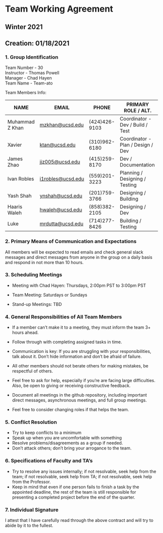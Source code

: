 # Team Working Agreement
## Winter 2021
## Creation: 01/18/2021

### **1. Group Identification**

Team Number - 30\
Instructor - Thomas Powell\
Manager - Chad Hayen\
Team Name - Team-ato

Team Members Info:


| NAME | EMAIL | PHONE | PRIMARY ROLE / ALT.|
| ----- | ----- | ----- | ----- |
| Muhammad Z Khan | mzkhan@ucsd.edu | (424)426-9103 | Coordinator - Dev / Build / Test | 
| Xavier | ktan@ucsd.edu | (310)962-6180 | Coordinator - Plan / Design / Dev |
| James Zhao | jjz005@ucsd.edu | (415)259-8170 | Dev / Documentation |
| Ivan Robles | i1robles@ucsd.edu | (559)201-3223 | Planning / Designing / Testing| 
| Yash Shah | ynshah@ucsd.edu | (201)759-3766 | Designing / Building |
| Haaris Waleh | hwaleh@ucsd.edu | (858)382-2105 | Designing / Dev |
| Luke | mrdutta@ucsd.edu | (714)277-8426 | Building / Testing | 



### **2. Primary Means of Communication and Expectations**
All members will be expected to read emails and check general slack messages and direct messages from anyone in the group on a daily basis and respond in not more than 10 hours. 

### **3. Scheduling Meetings**
- Meeting with Chad Hayen: Thursdays, 2:00pm PST to 3:00pm PST

- Team Meeting: Saturdays or Sundays

- Stand-up Meetings: TBD  

### **4. General Responsibilities of All Team Members**
- If a member can’t make it to a meeting, they must inform the team 3+ hours ahead.

- Follow through with completing assigned tasks in time.

- Communication is key: If you are struggling with your responsibilities, talk about it. Don’t hide information and don’t be afraid of failure. 

- All other members should not berate others for making mistakes, be respectful of others. 

- Feel free to ask for help, especially if you’re are facing large difficulties. Also, be open to giving or receiving constructive feedback. 

- Document all meetings in the github repository, including important direct messages, asynchronous meetings, and full group meetings.

- Feel free to consider changing roles if that helps the team. 

### **5. Conflict Resolution**
- Try to keep conflicts to a minimum
- Speak up when you are uncomfortable with something
- Resolve problems/disagreements as a group if needed.
- Don’t attack others; don’t bring your arrogance to the team.

### **6. Specifications of Faculty and TA’s**
- Try to resolve any issues internally; if not resolvable, seek help from the team; if not resolvable, seek help from TA; if not resolvable, seek help from the Professor. 
- Keep in mind that even if one person fails to finish a task by the appointed deadline, the rest of the team is still responsible for presenting a completed project before the end of the quarter. 

### **7. Individual Signature**
I attest that I have carefully read through the above contract and will try to abide by it to the fullest.






